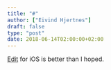 ```yaml
---
title: "#"
author: ["Eivind Hjertnes"]
draft: false
type: "post"
date: 2018-06-14T02:00:00+02:00
---
```


[Edit](https://itunes.apple.com/no/app/edit-a-single-page-scratchpad/id1231744746?mt=8)
for iOS is better than I hoped.
